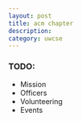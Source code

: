 ```yaml
---
layout: post
title: acm chapter
description:
category: uwcse
---
```


### TODO:
* Mission
* Officers
* Volunteering
* Events